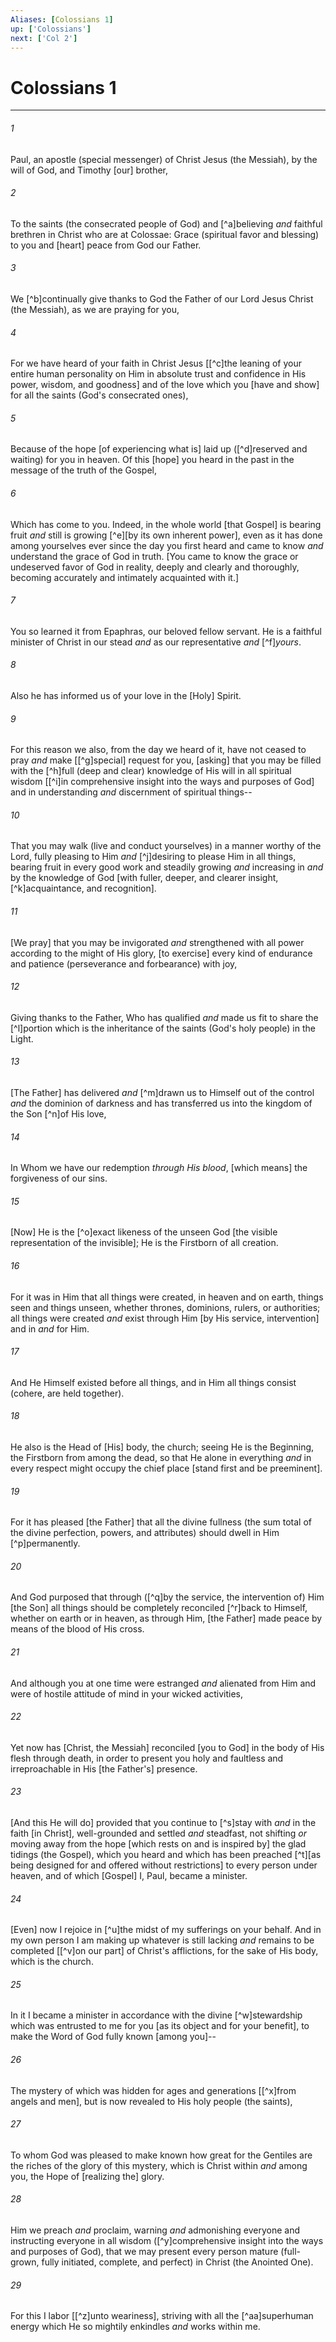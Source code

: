 ```yaml
---
Aliases: [Colossians 1]
up: ['Colossians']
next: ['Col 2']
---
```

# Colossians 1

***














###### 1 






Paul, an apostle (special messenger) of Christ Jesus (the Messiah), by the will of God, and Timothy [our] brother, 













###### 2 






To the saints (the consecrated people of God) and [^a]believing _and_ faithful brethren in Christ who are at Colossae: Grace (spiritual favor and blessing) to you and [heart] peace from God our Father. 













###### 3 






We [^b]continually give thanks to God the Father of our Lord Jesus Christ (the Messiah), as we are praying for you, 













###### 4 






For we have heard of your faith in Christ Jesus [[^c]the leaning of your entire human personality on Him in absolute trust and confidence in His power, wisdom, and goodness] and of the love which you [have and show] for all the saints (God's consecrated ones), 













###### 5 






Because of the hope [of experiencing what is] laid up ([^d]reserved and waiting) for you in heaven. Of this [hope] you heard in the past in the message of the truth of the Gospel, 













###### 6 






Which has come to you. Indeed, in the whole world [that Gospel] is bearing fruit _and_ still is growing [^e][by its own inherent power], even as it has done among yourselves ever since the day you first heard and came to know _and_ understand the grace of God in truth. [You came to know the grace or undeserved favor of God in reality, deeply and clearly and thoroughly, becoming accurately and intimately acquainted with it.] 













###### 7 






You so learned it from Epaphras, our beloved fellow servant. He is a faithful minister of Christ in our stead _and_ as our representative _and_ [^f]_yours_. 













###### 8 






Also he has informed us of your love in the [Holy] Spirit. 













###### 9 






For this reason we also, from the day we heard of it, have not ceased to pray _and_ make [[^g]special] request for you, [asking] that you may be filled with the [^h]full (deep and clear) knowledge of His will in all spiritual wisdom [[^i]in comprehensive insight into the ways and purposes of God] and in understanding _and_ discernment of spiritual things-- 













###### 10 






That you may walk (live and conduct yourselves) in a manner worthy of the Lord, fully pleasing to Him _and_ [^j]desiring to please Him in all things, bearing fruit in every good work and steadily growing _and_ increasing in _and_ by the knowledge of God [with fuller, deeper, and clearer insight, [^k]acquaintance, and recognition]. 













###### 11 






[We pray] that you may be invigorated _and_ strengthened with all power according to the might of His glory, [to exercise] every kind of endurance and patience (perseverance and forbearance) with joy, 













###### 12 






Giving thanks to the Father, Who has qualified _and_ made us fit to share the [^l]portion which is the inheritance of the saints (God's holy people) in the Light. 













###### 13 






[The Father] has delivered _and_ [^m]drawn us to Himself out of the control _and_ the dominion of darkness and has transferred us into the kingdom of the Son [^n]of His love, 













###### 14 






In Whom we have our redemption _through His blood_, [which means] the forgiveness of our sins. 













###### 15 






[Now] He is the [^o]exact likeness of the unseen God [the visible representation of the invisible]; He is the Firstborn of all creation. 













###### 16 






For it was in Him that all things were created, in heaven and on earth, things seen and things unseen, whether thrones, dominions, rulers, or authorities; all things were created _and_ exist through Him [by His service, intervention] and in _and_ for Him. 













###### 17 






And He Himself existed before all things, and in Him all things consist (cohere, are held together). 













###### 18 






He also is the Head of [His] body, the church; seeing He is the Beginning, the Firstborn from among the dead, so that He alone in everything _and_ in every respect might occupy the chief place [stand first and be preeminent]. 













###### 19 






For it has pleased [the Father] that all the divine fullness (the sum total of the divine perfection, powers, and attributes) should dwell in Him [^p]permanently. 













###### 20 






And God purposed that through ([^q]by the service, the intervention of) Him [the Son] all things should be completely reconciled [^r]back to Himself, whether on earth or in heaven, as through Him, [the Father] made peace by means of the blood of His cross. 













###### 21 






And although you at one time were estranged _and_ alienated from Him and were of hostile attitude of mind in your wicked activities, 













###### 22 






Yet now has [Christ, the Messiah] reconciled [you to God] in the body of His flesh through death, in order to present you holy and faultless and irreproachable in His [the Father's] presence. 













###### 23 






[And this He will do] provided that you continue to [^s]stay with _and_ in the faith [in Christ], well-grounded and settled _and_ steadfast, not shifting _or_ moving away from the hope [which rests on and is inspired by] the glad tidings (the Gospel), which you heard and which has been preached [^t][as being designed for and offered without restrictions] to every person under heaven, and of which [Gospel] I, Paul, became a minister. 













###### 24 






[Even] now I rejoice in [^u]the midst of my sufferings on your behalf. And in my own person I am making up whatever is still lacking _and_ remains to be completed [[^v]on our part] of Christ's afflictions, for the sake of His body, which is the church. 













###### 25 






In it I became a minister in accordance with the divine [^w]stewardship which was entrusted to me for you [as its object and for your benefit], to make the Word of God fully known [among you]-- 













###### 26 






The mystery of which was hidden for ages and generations [[^x]from angels and men], but is now revealed to His holy people (the saints), 













###### 27 






To whom God was pleased to make known how great for the Gentiles are the riches of the glory of this mystery, which is Christ within _and_ among you, the Hope of [realizing the] glory. 













###### 28 






Him we preach _and_ proclaim, warning _and_ admonishing everyone and instructing everyone in all wisdom ([^y]comprehensive insight into the ways and purposes of God), that we may present every person mature (full-grown, fully initiated, complete, and perfect) in Christ (the Anointed One). 













###### 29 






For this I labor [[^z]unto weariness], striving with all the [^aa]superhuman energy which He so mightily enkindles _and_ works within me.
